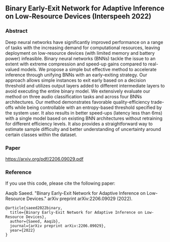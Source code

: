 ##  Binary Early-Exit Network for Adaptive Inference on Low-Resource Devices (Interspeeh 2022)

### Abstract 
Deep neural networks have significantly improved performance on a range of tasks with the increasing demand for computational resources, leaving deployment on low-resource devices (with limited memory and battery power) infeasible. Binary neural networks (BNNs) tackle the issue to an extent with extreme compression and speed-up gains compared to real-valued models. We propose a simple but effective method to accelerate inference through unifying BNNs with an early-exiting strategy. Our approach allows simple instances to exit early based on a decision threshold and utilizes output layers added to different intermediate layers to avoid executing the entire binary model. We extensively evaluate our method on three audio classification tasks and across four BNNs architectures. Our method demonstrates favorable quality-efficiency trade-offs while being controllable with an entropy-based threshold specified by the system user. It also results in better speed-ups (latency less than 6ms) with a single model based on existing BNN architectures without retraining for different efficiency levels. It also provides a straightforward way to estimate sample difficulty and better understanding of uncertainty around certain classes within the dataset.

### Paper
https://arxiv.org/pdf/2206.09029.pdf


### Reference 

If you use this code, please cite the following paper:

Aaqib Saeed. "Binary Early-Exit Network for Adaptive Inference on Low-Resource Devices." arXiv preprint arXiv:2206.09029 (2022).

```
@article{saeed2022binary,
  title={Binary Early-Exit Network for Adaptive Inference on Low-Resource Devices},
  author={Saeed, Aaqib},
  journal={arXiv preprint arXiv:2206.09029},
  year={2022}
}
```
